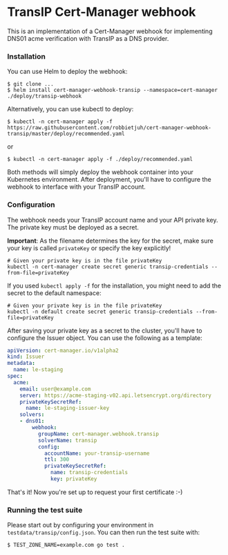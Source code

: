 # TransIP Cert-Manager webhook

This is an implementation of a Cert-Manager webhook for implementing DNS01 acme verification with TransIP as a DNS provider.

### Installation

You can use Helm to deploy the webhook:

```shell script
$ git clone ...
$ helm install cert-manager-webhook-transip --namespace=cert-manager ./deploy/transip-webhook
```

Alternatively, you can use kubectl to deploy:

```shell script
$ kubectl -n cert-manager apply -f https://raw.githubusercontent.com/robbietjuh/cert-manager-webhook-transip/master/deploy/recommended.yaml
```
or
```shell script
$ kubectl -n cert-manager apply -f ./deploy/recommended.yaml
```

Both methods will simply deploy the webhook container into your Kubernetes environment. After deployment, you'll have to configure the webhook to interface with your TransIP account.

### Configuration

The webhook needs your TransIP account name and your API private key. The private key must be deployed as a secret.

**Important**: As the filename determines the key for the secret, make sure your key is called `privateKey` or specify the
key explicitly!

```shell script
# Given your private key is in the file privateKey
kubectl -n cert-manager create secret generic transip-credentials --from-file=privateKey
```

If you used `kubectl apply -f` for the installation, you might need to add the secret to the default namespace:
```shell script
# Given your private key is in the file privateKey
kubectl -n default create secret generic transip-credentials --from-file=privateKey
```

After saving your private key as a secret to the cluster, you'll have to configure the Issuer object. You can use the following as a template:

```yaml
apiVersion: cert-manager.io/v1alpha2
kind: Issuer
metadata:
  name: le-staging
spec:
  acme:
    email: user@example.com
    server: https://acme-staging-v02.api.letsencrypt.org/directory
    privateKeySecretRef:
      name: le-staging-issuer-key
    solvers:
    - dns01:
        webhook:
          groupName: cert-manager.webhook.transip
          solverName: transip
          config:
            accountName: your-transip-username
            ttl: 300
            privateKeySecretRef:
              name: transip-credentials
              key: privateKey
```

That's it! Now you're set up to request your first certificate :-)

### Running the test suite

Please start out by configuring your environment in `testdata/transip/config.json`. You can then run the test suite with:

```bash
$ TEST_ZONE_NAME=example.com go test .
```
